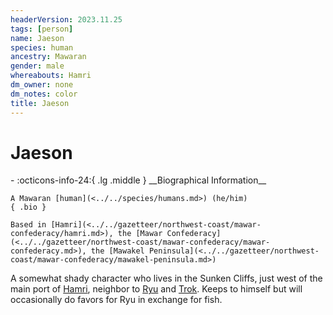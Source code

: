 ```yaml
---
headerVersion: 2023.11.25
tags: [person]
name: Jaeson
species: human
ancestry: Mawaran
gender: male
whereabouts: Hamri
dm_owner: none
dm_notes: color
title: Jaeson
---
```

# Jaeson
<div class="grid cards ext-narrow-margin ext-one-column" markdown>
- :octicons-info-24:{ .lg .middle } __Biographical Information__

    A Mawaran [human](<../../species/humans.md>) (he/him)  
    { .bio }

    Based in [Hamri](<../../gazetteer/northwest-coast/mawar-confederacy/hamri.md>), the [Mawar Confederacy](<../../gazetteer/northwest-coast/mawar-confederacy/mawar-confederacy.md>), the [Mawakel Peninsula](<../../gazetteer/northwest-coast/mawar-confederacy/mawakel-peninsula.md>)
</div>


A somewhat shady character who lives in the Sunken Cliffs, just west of the main port of [Hamri](<../../gazetteer/northwest-coast/mawar-confederacy/hamri.md>), neighbor to [Ryu](<../pcs/mawar-confederacy/ryu.md>) and [Trok](<../pcs/mawar-confederacy/trok.md>). Keeps to himself but will occasionally do favors for Ryu in exchange for fish.